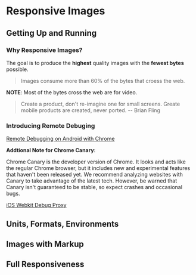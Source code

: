 # Responsive Images

## Getting Up and Running

### Why Responsive Images?

The goal is to produce the **highest** quality images with the **fewest bytes** possible.

> Images consume more than 60% of the bytes that croess the web.

**NOTE**: Most of the bytes cross the web are for video.

> Create a product, don't re-imagine one for small screens. Greate mobile products are created, never ported.
> -- Brian Fling

### Introducing Remote Debuging

[Remote Debugging on Android with Chrome](https://developer.chrome.com/devtools/docs/remote-debugging)

**Addtional Note for Chrome Canary**: 

Chrome Canary is the developer version of Chrome. It looks and acts like the regular Chrome browser, but it includes new and experimental features that haven't been released yet. We recommend analyzing websites with Canary to take advantage of the latest tech. However, be warned that Canary isn't guaranteed to be stable, so expect crashes and occasional bugs.

[iOS Webkit Debug Proxy](https://github.com/google/ios-webkit-debug-proxy)

## Units, Formats, Environments

## Images with Markup

## Full Responsiveness